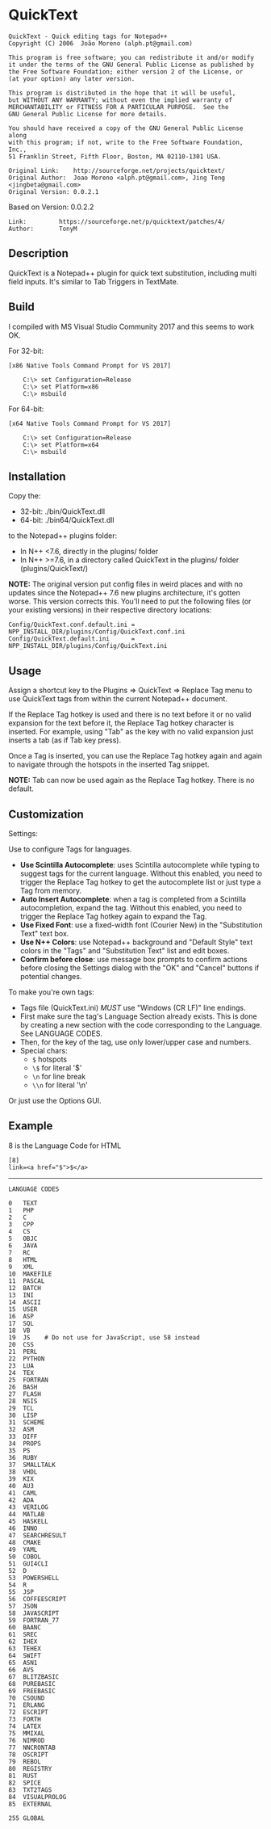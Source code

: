 ﻿# QuickText

    QuickText - Quick editing tags for Notepad++
    Copyright (C) 2006  João Moreno (alph.pt@gmail.com)

    This program is free software; you can redistribute it and/or modify
    it under the terms of the GNU General Public License as published by
    the Free Software Foundation; either version 2 of the License, or
    (at your option) any later version.

    This program is distributed in the hope that it will be useful,
    but WITHOUT ANY WARRANTY; without even the implied warranty of
    MERCHANTABILITY or FITNESS FOR A PARTICULAR PURPOSE.  See the
    GNU General Public License for more details.

    You should have received a copy of the GNU General Public License along
    with this program; if not, write to the Free Software Foundation, Inc.,
    51 Franklin Street, Fifth Floor, Boston, MA 02110-1301 USA.

    Original Link:    http://sourceforge.net/projects/quicktext/
    Original Author:  Joao Moreno <alph.pt@gmail.com>, Jing Teng <jingbeta@gmail.com>
    Original Version: 0.0.2.1

Based on Version: 0.0.2.2

    Link:         https://sourceforge.net/p/quicktext/patches/4/
    Author:       TonyM

## Description

QuickText is a Notepad++ plugin for quick text substitution, including
multi field inputs. It's similar to Tab Triggers in TextMate.

## Build

I compiled with MS Visual Studio Community 2017 and this seems to work OK.

For 32-bit:

    [x86 Native Tools Command Prompt for VS 2017]

```
    C:\> set Configuration=Release
    C:\> set Platform=x86
    C:\> msbuild
```

For 64-bit:

    [x64 Native Tools Command Prompt for VS 2017]

```
    C:\> set Configuration=Release
    C:\> set Platform=x64
    C:\> msbuild
```

## Installation

Copy the:
+ 32-bit: ./bin/QuickText.dll
+ 64-bit: ./bin64/QuickText.dll

to the Notepad++ plugins folder:
+ In N++ <7.6, directly in the plugins/ folder
+ In N++ >=7.6, in a directory called QuickText in the plugins/ folder (plugins/QuickText/)

**NOTE:**  The original version put config files in weird places and with
           no updates since the Notepad++ 7.6 new plugins architecture, it's
           gotten worse.  This version corrects this.  You'll need to put
           the following files (or your existing versions) in their 
           respective directory locations:

    Config/QuickText.conf.default.ini = NPP_INSTALL_DIR/plugins/Config/QuickText.conf.ini
    Config/QuickText.default.ini      = NPP_INSTALL_DIR/plugins/Config/QuickText.ini

## Usage

Assign a shortcut key to the Plugins => QuickText => Replace Tag menu to 
use QuickText tags from within the current Notepad++ document.

If the Replace Tag hotkey is used and there is no text before it or
no valid expansion for the text before it, the Replace Tag hotkey
character is inserted.  For example, using "Tab" as the key with
no valid expansion just inserts a tab (as if Tab key press).

Once a Tag is inserted, you can use the Replace Tag hotkey again and 
again to navigate through the hotspots in the inserted Tag snippet.

**NOTE:**  Tab can now be used again as the Replace Tag hotkey.
           There is no default.

## Customization

Settings:

Use to configure Tags for languages.
+ **Use Scintilla Autocomplete**: uses Scintilla autocomplete while typing to 
  suggest tags for the current language.  Without this enabled, you need to 
  trigger the Replace Tag hotkey to get the autocomplete list or just type 
  a Tag from memory.
+ **Auto Insert Autocomplete**: when a tag is completed from a Scintilla 
  autocompletion, expand the tag.  Without this enabled, you need to trigger 
  the Replace Tag hotkey again to expand the Tag.
+ **Use Fixed Font**: use a fixed-width font (Courier New) in the 
  "Substitution Text" text box.
+ **Use N++ Colors**: use Notepad++ background and "Default Style" text colors 
  in the "Tags" and "Substitution Text" list and edit boxes.
+ **Confirm before close**: use message box prompts to confirm actions before 
  closing the Settings dialog with the "OK" and "Cancel" buttons if potential 
  changes.

To make you're own tags:

+ Tags file (QuickText.ini) *MUST* use "Windows (CR LF)" line endings.
+ First make sure the tag's Language Section already exists. This is 
  done by creating a new section with the code corresponding to the 
  Language.  See LANGUAGE CODES.
+ Then, for the key of the tag, use only lower/upper case and numbers.
+ Special chars:
  + `$` hotspots
  + `\$` for literal '$'
  + `\n` for line break
  + `\\n` for literal '\n'

Or just use the Options GUI.

## Example

8 is the Language Code for HTML

    [8]
    link=<a href="$">$</a>

---

```
LANGUAGE CODES

0   TEXT
1   PHP
2   C
3   CPP
4   CS
5   OBJC
6   JAVA
7   RC
8   HTML
9   XML
10  MAKEFILE
11  PASCAL
12  BATCH
13  INI
14  ASCII
15  USER
16  ASP
17  SQL
18  VB
19  JS    # Do not use for JavaScript, use 58 instead
20  CSS
21  PERL
22  PYTHON
23  LUA
24  TEX
25  FORTRAN
26  BASH
27  FLASH
28  NSIS
29  TCL
30  LISP
31  SCHEME
32  ASM
33  DIFF
34  PROPS
35  PS
36  RUBY
37  SMALLTALK
38  VHDL
39  KIX
40  AU3
41  CAML
42  ADA
43  VERILOG
44  MATLAB
45  HASKELL
46  INNO
47  SEARCHRESULT
48  CMAKE
49  YAML
50  COBOL
51  GUI4CLI
52  D
53  POWERSHELL
54  R
55  JSP
56  COFFEESCRIPT
57  JSON
58  JAVASCRIPT
59  FORTRAN_77
60  BAANC
61  SREC
62  IHEX
63  TEHEX
64  SWIFT
65  ASN1
66  AVS
67  BLITZBASIC
68  PUREBASIC
69  FREEBASIC
70  CSOUND
71  ERLANG
72  ESCRIPT
73  FORTH
74  LATEX
75  MMIXAL
76  NIMROD
77  NNCRONTAB
78  OSCRIPT
79  REBOL
80  REGISTRY
81  RUST
82  SPICE
83  TXT2TAGS
84  VISUALPROLOG
85  EXTERNAL

255 GLOBAL
```